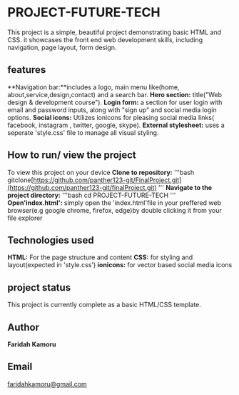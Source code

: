 # PROJECT-FUTURE-TECH
This project is a simple, beautiful project demonstrating basic HTML and CSS. it showcases the front end web development skills, including navigation, page layout, form design.
## features
**Navigation bar:**includes a logo, main menu like(home, about,service,design,contact) and a search bar.
**Hero section:** title("Web design & development course").
**Login form:** a section for user login with email and password inputs, along with "sign up" and social media login options.
**Social icons:** Utilizes ionicons for pleasing social media links( facebook, instagram , twitter, google, skype).
**External stylesheet:** uses a seperate 'style.css' file to manage all visual styling.
## How to run/ view the project
To view this project on your device
**Clone to repository:**
'''bash
gitclone[https://github.com/panther123-git/FinalProject.git](https://github.com/panther123-git/finalProject.git)
'''
**Navigate to the project directory:**
'''bash
cd PROJECT-FUTURE-TECH
'''
**Open'index.html':**
simply open the 'index.html'file in your preffered web browser(e.g google chrome, firefox, edge)by double clicking it from your file explorer
## Technologies used
**HTML:** For the page structure and content
**CSS:** for styling and layout(expected in 'style.css')
**ionicons:** for vector based social media icons
## project status
This project is currently complete as a basic HTML/CSS template.
## Author
**Faridah Kamoru**
## Email
faridahkamoru@gmail.com
